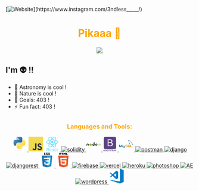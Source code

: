 [![Website](https://img.shields.io/website?label=3ndless_____&style=for-the-badge&url=https%3A%2F%2Finstagram.com/3ndless_____)](https://www.instagram.com/3ndless_____/)


<div align="center">
  <h1 align="center" style="color:orange">Pikaaa 👋</h1>
<img src="https://images-wixmp-ed30a86b8c4ca887773594c2.wixmp.com/f/07ba2f00-7724-405c-b082-d795efc00d81/d5ubqtp-17d0e378-e664-4113-866f-c843aa170995.gif?token=eyJ0eXAiOiJKV1QiLCJhbGciOiJIUzI1NiJ9.eyJzdWIiOiJ1cm46YXBwOjdlMGQxODg5ODIyNjQzNzNhNWYwZDQxNWVhMGQyNmUwIiwiaXNzIjoidXJuOmFwcDo3ZTBkMTg4OTgyMjY0MzczYTVmMGQ0MTVlYTBkMjZlMCIsIm9iaiI6W1t7InBhdGgiOiJcL2ZcLzA3YmEyZjAwLTc3MjQtNDA1Yy1iMDgyLWQ3OTVlZmMwMGQ4MVwvZDV1YnF0cC0xN2QwZTM3OC1lNjY0LTQxMTMtODY2Zi1jODQzYWExNzA5OTUuZ2lmIn1dXSwiYXVkIjpbInVybjpzZXJ2aWNlOmZpbGUuZG93bmxvYWQiXX0.2ROnyHwt7AM7vCX5gp4IU5BE1X_eMpBA1JV9WXlyGNo" align="center" height="" width="400" />
</div>  

## I'm 👽 !!

- 🔭 Astronomy is cool !
- 🌱 Nature is cool !
- 🥅 Goals: 403 !
- ⚡ Fun fact: 403 !

## <h3 align="center" style="color:orange">Languages and Tools: </h3>

<p align="center">
<a href="https://www.python.org" target="_blank"> <img src="https://raw.githubusercontent.com/devicons/devicon/master/icons/python/python-original.svg" alt="python" width="40" height="40"/> </a> <a href="https://developer.mozilla.org/en-US/docs/Web/JavaScript" target="_blank"> <img src="https://raw.githubusercontent.com/devicons/devicon/master/icons/javascript/javascript-original.svg" alt="javascript" width="40" height="40"/></a> <a href="https://reactjs.org/" target="_blank"> <img src="https://raw.githubusercontent.com/devicons/devicon/master/icons/react/react-original-wordmark.svg" alt="react" width="40" height="40"/> </a> <a href="https://soliditylang.org/" target="_blank"> <img src="https://w7.pngwing.com/pngs/895/275/png-transparent-solidity-ethereum-smart-contract-blockchain-cryptocurrency-blockchain-angle-triangle-logo.png" alt="solidity" width="40" height="40"/> </a> <a href="https://nodejs.org" target="_blank"> <img src="https://raw.githubusercontent.com/devicons/devicon/master/icons/nodejs/nodejs-original-wordmark.svg" alt="nodejs" width="40" height="40"/> </a> <a href="https://getbootstrap.com" target="_blank"> <img src="https://raw.githubusercontent.com/devicons/devicon/master/icons/bootstrap/bootstrap-plain-wordmark.svg" alt="bootstrap" width="40" height="40"/> </a> <a href="https://www.mysql.com/" target="_blank"> <img src="https://raw.githubusercontent.com/devicons/devicon/master/icons/mysql/mysql-original-wordmark.svg" alt="mysql" width="40" height="40"/> </a> <a href="https://postman.com" target="_blank"> <img src="https://www.vectorlogo.zone/logos/getpostman/getpostman-icon.svg" alt="postman" width="40" height="40"/> </a> <a href="https://www.djangoproject.com/" target="_blank"> <img src="https://e7.pngegg.com/pngimages/159/366/png-clipart-django-python-computer-icons-logo-python-text-label-thumbnail.png" alt="django" width="40" height="40"/> </a> <a href="https://www.django-rest-framework.org/" target="_blank"> <img src="https://www.django-rest-framework.org/img/logo.png" alt="djangorest" width="40" height="40"/> </a> <a href="https://www.w3schools.com/css/" target="_blank"> <img src="https://raw.githubusercontent.com/devicons/devicon/master/icons/css3/css3-original-wordmark.svg" alt="css3" width="40" height="40"/> </a> <a href="https://www.w3.org/html/" target="_blank"> <img src="https://raw.githubusercontent.com/devicons/devicon/master/icons/html5/html5-original-wordmark.svg" alt="html5" width="40" height="40"/> </a> <a href="https://firebase.google.com/" target="_blank"> <img src="https://www.vectorlogo.zone/logos/firebase/firebase-icon.svg" alt="firebase" width="40" height="40"/> </a>  <a href="https://vercel.com/" target="_blank"> <img src="https://camo.githubusercontent.com/add2c9721e333f0043ac938f3dadbc26a282776e01b95b308fcaba5afaf74ae3/68747470733a2f2f6173736574732e76657263656c2e636f6d2f696d6167652f75706c6f61642f76313538383830353835382f7265706f7369746f726965732f76657263656c2f6c6f676f2e706e67" alt="vercel" width="40" height="40"/> </a> <a href="https://heroku.com" target="_blank"> <img src="https://www.vectorlogo.zone/logos/heroku/heroku-icon.svg" alt="heroku" width="40" height="40"/> </a> <a href="https://www.photoshop.com/en" target="_blank"> <img src="https://upload.wikimedia.org/wikipedia/commons/thumb/a/af/Adobe_Photoshop_CC_icon.svg/1200px-Adobe_Photoshop_CC_icon.svg.png" alt="photoshop" width="40" height="40"/> </a> <a href="https://www.adobe.com/products/aftereffects.html" target="_blank"> <img src="https://pbs.twimg.com/profile_images/1272878358150275078/iBJehkOi_400x400.png" alt="AE" width="40" height="40"/> </a> <a href="https://wordpress.com/" target="_blank"> <img src="https://encrypted-tbn0.gstatic.com/images?q=tbn:ANd9GcT8bRFy4p7PDZQZxMlmd_o5KSxRcMNA6fvYAyogDScLD2mOa4zI40X2eQKMNf1g4en4LbI&usqp=CAU" alt="wordpress" width="40" height="40"/> </a> <a href="https://code.visualstudio.com/" target="_blank"> <img src="https://raw.githubusercontent.com/github/explore/80688e429a7d4ef2fca1e82350fe8e3517d3494d/topics/visual-studio-code/visual-studio-code.png" alt="vscode" width="40" height="40"/> </a>
  
  </p>
